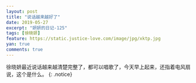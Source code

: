 ```yaml
---
layout: post
title: "说话越来越好了"
date: 2019-05-27
excerpt: "妍妍的日记-125"
tags: [徐晓妍]
feature: https://static.justice-love.com/image/jpg/xktp.jpg
yan: true
comments: true
---
```

徐晓妍最近说话越来越清楚完整了，都可以唱歌了，今天早上起来，还指着电风扇说，这个是什么。
{: .notice}

